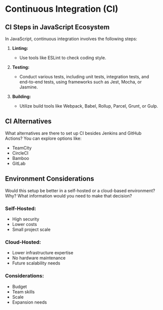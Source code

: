 # Continuous Integration (CI)

## CI Steps in JavaScript Ecosystem

In JavaScript, continuous integration involves the following steps:

1. **Linting:**
   - Use tools like ESLint to check coding style.

2. **Testing:**
   - Conduct various tests, including unit tests, integration tests, and end-to-end tests, using frameworks such as Jest, Mocha, or Jasmine.

3. **Building:**
   - Utilize build tools like Webpack, Babel, Rollup, Parcel, Grunt, or Gulp.

## CI Alternatives

What alternatives are there to set up CI besides Jenkins and GitHub Actions? You can explore options like:

- TeamCity
- CircleCI
- Bamboo
- GitLab

## Environment Considerations

Would this setup be better in a self-hosted or a cloud-based environment? Why? What information would you need to make that decision?

### Self-Hosted:

- High security
- Lower costs
- Small project scale

### Cloud-Hosted:

- Lower infrastructure expertise
- No hardware maintenance
- Future scalability needs

### Considerations:

- Budget
- Team skills
- Scale
- Expansion needs

